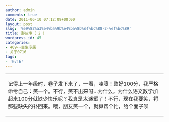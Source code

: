 ```yaml
---
author: admin
comments: true
date: 2011-06-10 07:12:09+00:00
layout: post
slug: '%e9%82%a3%e4%ba%9b%e4%ba%8b%ef%bc%88-2-%ef%bc%89'
title: 那些事（ 2 ）
wordpress_id: 45
categories:
- 409--金生专属
- 关于0716
tags:
- '0716'
---
```


<table cellpadding="0" cellspacing="0" id="blogContentTable" >
<tbody >
<tr >

<td valign="top" >





记得上一年级时，卷子发下来了，一看，哇噻！整好100分，我严格命令自己：笑一个。不行，笑不出来呀…为什么，为什么语文数学加起来100分就缺少快乐呢？我真是太迷壑了！不行，现在我要笑，将那些缺失的补回来。喂，朋友笑一个，就算帮个忙，给个面子呗




</td>
</tr>
</tbody>
</table>

